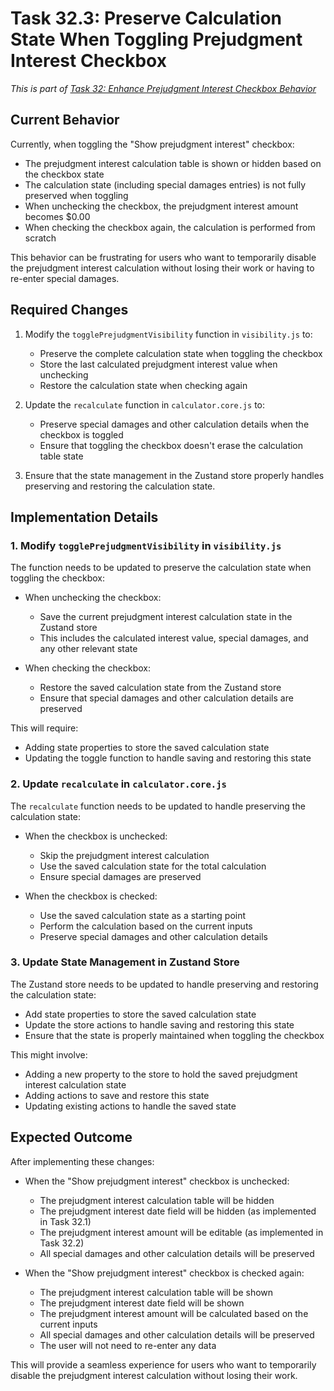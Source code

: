# Task 32.3: Preserve Calculation State When Toggling Prejudgment Interest Checkbox

*This is part of [Task 32: Enhance Prejudgment Interest Checkbox Behavior](./32_Enhance_Prejudgment_Interest_Checkbox_Behavior.md)*

## Current Behavior

Currently, when toggling the "Show prejudgment interest" checkbox:
- The prejudgment interest calculation table is shown or hidden based on the checkbox state
- The calculation state (including special damages entries) is not fully preserved when toggling
- When unchecking the checkbox, the prejudgment interest amount becomes $0.00
- When checking the checkbox again, the calculation is performed from scratch

This behavior can be frustrating for users who want to temporarily disable the prejudgment interest calculation without losing their work or having to re-enter special damages.

## Required Changes

1. Modify the `togglePrejudgmentVisibility` function in `visibility.js` to:
   - Preserve the complete calculation state when toggling the checkbox
   - Store the last calculated prejudgment interest value when unchecking
   - Restore the calculation state when checking again

2. Update the `recalculate` function in `calculator.core.js` to:
   - Preserve special damages and other calculation details when the checkbox is toggled
   - Ensure that toggling the checkbox doesn't erase the calculation table state

3. Ensure that the state management in the Zustand store properly handles preserving and restoring the calculation state.

## Implementation Details

### 1. Modify `togglePrejudgmentVisibility` in `visibility.js`

The function needs to be updated to preserve the calculation state when toggling the checkbox:

- When unchecking the checkbox:
  - Save the current prejudgment interest calculation state in the Zustand store
  - This includes the calculated interest value, special damages, and any other relevant state

- When checking the checkbox:
  - Restore the saved calculation state from the Zustand store
  - Ensure that special damages and other calculation details are preserved

This will require:
- Adding state properties to store the saved calculation state
- Updating the toggle function to handle saving and restoring this state

### 2. Update `recalculate` in `calculator.core.js`

The `recalculate` function needs to be updated to handle preserving the calculation state:

- When the checkbox is unchecked:
  - Skip the prejudgment interest calculation
  - Use the saved calculation state for the total calculation
  - Ensure special damages are preserved

- When the checkbox is checked:
  - Use the saved calculation state as a starting point
  - Perform the calculation based on the current inputs
  - Preserve special damages and other calculation details

### 3. Update State Management in Zustand Store

The Zustand store needs to be updated to handle preserving and restoring the calculation state:

- Add state properties to store the saved calculation state
- Update the store actions to handle saving and restoring this state
- Ensure that the state is properly maintained when toggling the checkbox

This might involve:
- Adding a new property to the store to hold the saved prejudgment interest calculation state
- Adding actions to save and restore this state
- Updating existing actions to handle the saved state

## Expected Outcome

After implementing these changes:

- When the "Show prejudgment interest" checkbox is unchecked:
  - The prejudgment interest calculation table will be hidden
  - The prejudgment interest date field will be hidden (as implemented in Task 32.1)
  - The prejudgment interest amount will be editable (as implemented in Task 32.2)
  - All special damages and other calculation details will be preserved

- When the "Show prejudgment interest" checkbox is checked again:
  - The prejudgment interest calculation table will be shown
  - The prejudgment interest date field will be shown
  - The prejudgment interest amount will be calculated based on the current inputs
  - All special damages and other calculation details will be preserved
  - The user will not need to re-enter any data

This will provide a seamless experience for users who want to temporarily disable the prejudgment interest calculation without losing their work.

